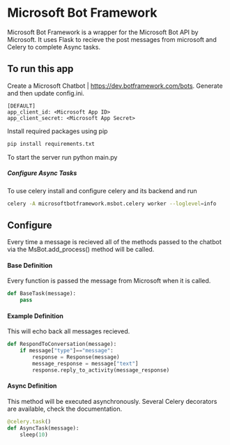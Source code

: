 # Microsoft Bot Framework
Microsoft Bot Framework is a wrapper for the Microsoft Bot API by Microsoft. It uses Flask to recieve the post messages from microsoft and Celery to complete Async tasks.

## To run this app
Create a Microsoft Chatbot | https://dev.botframework.com/bots. Generate <Microsoft App ID> and <Microsoft App Secret> then update config.ini.
```
[DEFAULT]
app_client_id: <Microsoft App ID>
app_client_secret: <Microsoft App Secret>
```
Install required packages using pip
```sh
pip install requirements.txt
```
To start the server run python main.py
##### Configure Async Tasks
To use celery install and configure celery and its backend and run
```sh
celery -A microsoftbotframework.msbot.celery worker --loglevel=info
```
    
## Configure
Every time a message is recieved all of the methods passed to the chatbot via the MsBot.add_process() method will be called.
#### Base Definition
Every function is passed the message from Microsoft when it is called.
```python
def BaseTask(message):
    pass
```
#### Example Definition
This will echo back all messages recieved.
```python
def RespondToConversation(message):
    if message["type"]=="message":
        response = Response(message)
        message_response = message["text"]
        response.reply_to_activity(message_response)
```
#### Async Definition
This method will be executed asynchronously. Several Celery decorators are available, check the documentation.
```python
@celery.task()
def AsyncTask(message):
    sleep(10)
```
